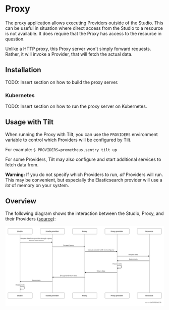 # Proxy

The proxy application allows executing Providers outside of the Studio. This
can be useful in situation where direct access from the Studio to a resource is
not available. It does require that the Proxy has access to the resource in
question.

Unlike a HTTP proxy, this Proxy server won't simply forward requests. Rather, it
will invoke a Provider, that will fetch the actual data.

## Installation

TODO: Insert section on how to build the proxy server.

### Kubernetes

TODO: Insert section on how to run the proxy server on Kubernetes.

## Usage with Tilt

When running the Proxy with Tilt, you can use the `PROVIDERS` environment
variable to control which Providers will be configured by Tilt.

For example: `$ PROVIDERS=prometheus,sentry tilt up`

For some Providers, Tilt may also configure and start additional services to
fetch data from.

**Warning:** If you do not specify which Providers to run, *all* Providers will
run. This may be convenient, but especially the Elasticsearch provider will use
a *lot* of memory on your system.

## Overview

The following diagram shows the interaction between the Studio, Proxy, and their
Providers ([source](https://swimlanes.io/#bZFBEoMgDEX3nCIX8AJOp6u26449AQOxMtOCDaBy+zJqqaA74L//kxDG2MN5qQxUZ1hPPZlBSaQaGvx4tA4kdxxaMu+kgevI+GcHHCJCASS2SqMEpaOEa1QKT7ZY5U5mCjXcDI2c5GJnbH5N8qaH64TCO/xHjMp1QChQDVjYt2UatMaTwHyKEjxVGeg86YU7SCw7i3eB1mZ8zCuxLLX8jx8f59SCQu+Aaxmn21siebCfPZf2WMNF2f7Fw6x/AQ==)):

![](docs/architecture.png)

